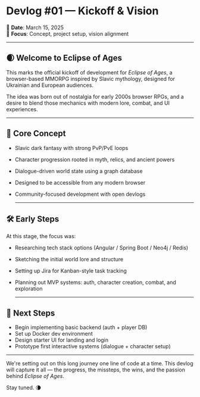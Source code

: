 # Devlog #01 — Kickoff & Vision

📅 **Date**: March 15, 2025  
🧭 **Focus**: Concept, project setup, vision alignment

---

## 🌒 Welcome to Eclipse of Ages

This marks the official kickoff of development for *Eclipse of Ages*, a browser-based MMORPG inspired by Slavic mythology, designed for Ukrainian and European audiences.

The idea was born out of nostalgia for early 2000s browser RPGs, and a desire to blend those mechanics with modern lore, combat, and UI experiences.

---

## 🧠 Core Concept

- Slavic dark fantasy with strong PvP/PvE loops  
- Character progression rooted in myth, relics, and ancient powers  
- Dialogue-driven world state using a graph database  
- Designed to be accessible from any modern browser  
- Community-focused development with open devlogs

  ---

## 🛠️ Early Steps

At this stage, the focus was:
- Researching tech stack options (Angular / Spring Boot / Neo4j / Redis)
- Sketching the initial world lore and structure
- Setting up Jira for Kanban-style task tracking
- Planning out MVP systems: auth, character creation, combat, and exploration

  ---

## 🚧 Next Steps

- Begin implementing basic backend (auth + player DB)
- Set up Docker dev environment
- Design starter UI for landing and login
- Prototype first interactive systems (dialogue + character setup)

---

We're setting out on this long journey one line of code at a time. This devlog will capture it all — the progress, the missteps, the wins, and the passion behind *Eclipse of Ages*.

Stay tuned. 🌘

